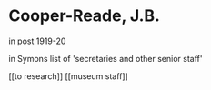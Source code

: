 # Cooper-Reade, J.B.

in post 1919-20

in Symons list of 'secretaries and other senior staff'

\[\[to research\]\] \[\[museum staff\]\]

